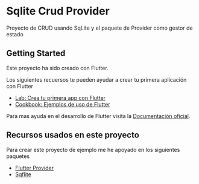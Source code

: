 # Sqlite Crud Provider

Proyecto de CRUD usando SqLite y el paquete de Provider como gestor de estado

## Getting Started

Este proyecto ha sido creado con Flutter.

Los siguientes recuersos te pueden ayudar a crear tu primera aplicación con Flutter

- [Lab: Crea tu primera app con Flutter](https://docs.flutter.dev/get-started/codelab)
- [Cookbook: Ejemplos de uso de Flutter](https://docs.flutter.dev/cookbook)

Para mas ayuda en el desarrollo de Flutter visita la [Documentación oficial](https://docs.flutter.dev/).

## Recursos usados en este proyecto

Para crear este proyecto de ejemplo me he apoyado en los siguientes paquetes
- [Flutter Provider](https://pub.dev/packages/provider)
- [Sqflite](https://pub.dev/packages/sqflite)
